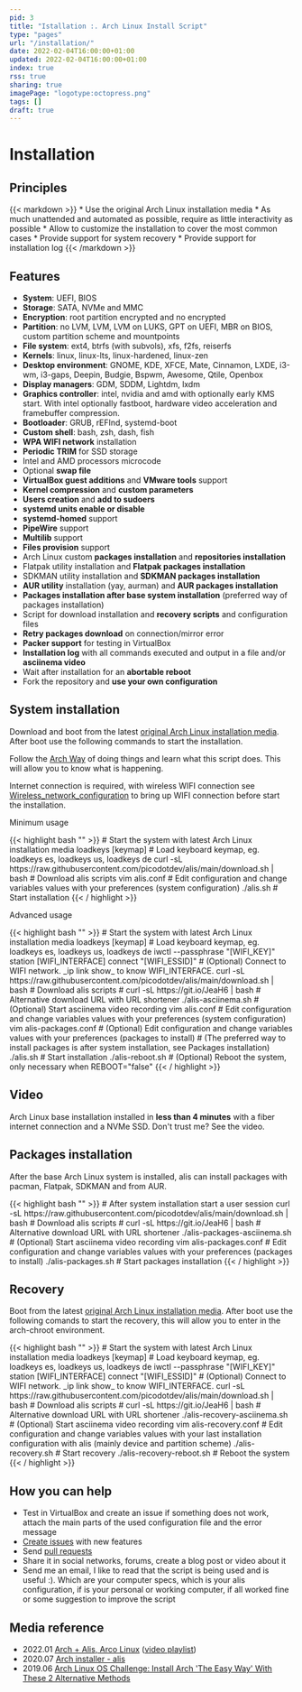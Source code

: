 ```yaml
---
pid: 3
title: "Istallation :. Arch Linux Install Script"
type: "pages"
url: "/installation/"
date: 2022-02-04T16:00:00+01:00
updated: 2022-02-04T16:00:00+01:00
index: true
rss: true
sharing: true
imagePage: "logotype:octopress.png"
tags: []
draft: true
---
```


# Installation


<section id="principles">
  <div class="container">
    <div class="row">
      <div class="col">
        <h2 class="fs-3 fw-bold">Principles</h2>
{{< markdown >}}
* Use the original Arch Linux installation media
* As much unattended and automated as possible, require as little interactivity as possible
* Allow to customize the installation to cover the most common cases
* Provide support for system recovery
* Provide support for installation log
{{< /markdown >}}
      </div>
    </div>
  </div>
</section>

<section id="features" class="section is-medium">
  <div class="container">
    <div class="title-wrapper has-text-centered">
      <h2 class="title is-2">Features</h2>
      <div class="divider is-centered"></div>
    </div>
    <div class="content-wrapper">
      <ul>
        <li><b>System</b>: UEFI, BIOS</li>
        <li><b>Storage</b>: SATA, NVMe and MMC</li>
        <li><b>Encryption</b>: root partition encrypted and no encrypted</li>
        <li><b>Partition</b>: no LVM, LVM, LVM on LUKS, GPT on UEFI, MBR on BIOS, custom partition scheme and mountpoints</li>
        <li><b>File system</b>: ext4, btrfs (with subvols), xfs, f2fs, reiserfs</li>
        <li><b>Kernels</b>: linux, linux-lts, linux-hardened, linux-zen</li>
        <li><b>Desktop environment</b>: GNOME, KDE, XFCE, Mate, Cinnamon, LXDE, i3-wm, i3-gaps, Deepin, Budgie, Bspwm, Awesome, Qtile, Openbox</li>
        <li><b>Display managers</b>: GDM, SDDM, Lightdm, lxdm</li>
        <li><b>Graphics controller</b>: intel, nvidia and amd with optionally early KMS start. With intel optionally fastboot, hardware video acceleration and framebuffer compression.</li>
        <li><b>Bootloader</b>: GRUB, rEFInd, systemd-boot</li>
        <li><b>Custom shell</b>: bash, zsh, dash, fish</li>
        <li><b>WPA WIFI network</b> installation</li>
        <li><b>Periodic TRIM</b> for SSD storage</li>
        <li>Intel and AMD </b>processors microcode</b></li>
        <li>Optional <b>swap file</b></li>
        <li><b>VirtualBox guest additions</b> and <b>VMware tools</b> support</li>
        <li><b>Kernel compression</b> and <b>custom parameters</b></li>
        <li><b>Users creation</b> and <b>add to sudoers</b></li>
        <li><b>systemd units enable or disable</b></li>
        <li><b>systemd-homed</b> support</li>
        <li><b>PipeWire</b> support</li>
        <li><b>Multilib</b> support</li>
        <li><b>Files provision</b> support</li>
        <li>Arch Linux custom <b>packages installation</b> and <b>repositories installation</b></li>
        <li>Flatpak utility installation and <b>Flatpak packages installation</b></li>
        <li>SDKMAN utility installation and <b>SDKMAN packages installation</b></li>
        <li><b>AUR utility</b> installation (yay, aurman) and <b>AUR packages installation</b></li>
        <li><b>Packages installation after base system installation</b> (preferred way of packages installation)</li>
        <li>Script for download installation and <b>recovery scripts</b> and configuration files</li>
        <li><b>Retry packages download</b> on connection/mirror error</li>
        <li><b>Packer support</b> for testing in VirtualBox</li>
        <li><b>Installation log</b> with all commands executed and output in a file and/or <b>asciinema video</b></li>
        <li>Wait after installation for an <b>abortable reboot</b></li>
        <li>Fork the repository and <b>use your own configuration</b></li>
      </ul>
  </div>
</section>

<section id="system-installation" class="section is-medium">
  <div class="container">
    <div class="title-wrapper has-text-centered">
      <h2 class="title is-2">System installation</h2>
      <div class="divider is-centered"></div>
    </div>
    <div class="content-wrapper">
      <p>
        Download and boot from the latest <a href="https://www.archlinux.org/download/">original Arch Linux installation media</a>. After boot use the following commands to start the installation.
      </p>
      <p>
        Follow the <a href="https://wiki.archlinux.org/title/Arch_Linux">Arch Way</a> of doing things and learn what this script does. This will allow you to know what is happening.
      </p>
      <p>
      Internet connection is required, with wireless WIFI connection see <a href="https://wiki.archlinux.org/title/Wireless_network_configuration#Wi-Fi_Protected_Access">Wireless_network_configuration</a> to bring up WIFI connection before start the installation.
      </p>
      <p>
        Minimum usage
      </p>
{{< highlight bash "" >}}
                        # Start the system with latest Arch Linux installation media
loadkeys [keymap]       # Load keyboard keymap, eg. loadkeys es, loadkeys us, loadkeys de
curl -sL https://raw.githubusercontent.com/picodotdev/alis/main/download.sh | bash       # Download alis scripts
vim alis.conf           # Edit configuration and change variables values with your preferences (system configuration)
./alis.sh               # Start installation
{{< / highlight >}}
      <p>
        Advanced usage
      </p>
{{< highlight bash "" >}}
                        # Start the system with latest Arch Linux installation media
loadkeys [keymap]       # Load keyboard keymap, eg. loadkeys es, loadkeys us, loadkeys de
iwctl --passphrase "[WIFI_KEY]" station [WIFI_INTERFACE] connect "[WIFI_ESSID]"          # (Optional) Connect to WIFI network. _ip link show_ to know WIFI_INTERFACE.
curl -sL https://raw.githubusercontent.com/picodotdev/alis/main/download.sh | bash       # Download alis scripts
# curl -sL https://git.io/JeaH6 | bash                                                   # Alternative download URL with URL shortener
./alis-asciinema.sh     # (Optional) Start asciinema video recording
vim alis.conf           # Edit configuration and change variables values with your preferences (system configuration)
vim alis-packages.conf  # (Optional) Edit configuration and change variables values with your preferences (packages to install)
                        # (The preferred way to install packages is after system installation, see Packages installation)
./alis.sh               # Start installation
./alis-reboot.sh        # (Optional) Reboot the system, only necessary when REBOOT="false"
{{< / highlight >}}
    </div>
  </div>
</section>

<section id="video" class="section is-medium">
  <div class="container">
    <div class="title-wrapper has-text-centered">
      <h2 class="title is-2">Video</h2>
      <div class="divider is-centered"></div>
    </div>
    <div class="content-wrapper">
       <p>Arch Linux base installation installed in <b>less than 4 minutes</b> with a fiber internet connection and a NVMe SSD. Don't trust me? See the video.</p>
       <script type="text/javascript" src="https://asciinema.org/a/444025.js" data-size="medium" data-cols="160" data-rows="40" id="asciicast-444025" async></script>
    </div>
  </div>
</section>

<section id="packages-installation" class="section is-medium">
  <div class="container">
    <div class="title-wrapper has-text-centered">
      <h2 class="title is-2">Packages installation</h2>
      <div class="divider is-centered"></div>
    </div>
    <div class="content-wrapper">
    <p>
    After the base Arch Linux system is installed, alis can install packages with pacman, Flatpak, SDKMAN and from AUR.
    </p>
{{< highlight bash "" >}}
                                 # After system installation start a user session
curl -sL https://raw.githubusercontent.com/picodotdev/alis/main/download.sh | bash       # Download alis scripts
# curl -sL https://git.io/JeaH6 | bash                                                   # Alternative download URL with URL shortener
./alis-packages-asciinema.sh     # (Optional) Start asciinema video recording
vim alis-packages.conf           # Edit configuration and change variables values with your preferences (packages to install)
./alis-packages.sh               # Start packages installation
{{< / highlight >}}
    </div>
  </div>
</section>

<section id="recovery" class="section is-medium">
  <div class="container">
    <div class="title-wrapper has-text-centered">
      <h2 class="title is-2">Recovery</h2>
      <div class="divider is-centered"></div>
    </div>
    <div class="content-wrapper">
      <p>
      Boot from the latest <a href="https://www.archlinux.org/download/">original Arch Linux installation media</a>. After boot use the following comands to start the recovery, this will allow you to enter in the arch-chroot environment.
      </p>
{{< highlight bash "" >}}
                                 # Start the system with latest Arch Linux installation media
loadkeys [keymap]                # Load keyboard keymap, eg. loadkeys es, loadkeys us, loadkeys de
iwctl --passphrase "[WIFI_KEY]" station [WIFI_INTERFACE] connect "[WIFI_ESSID]"          # (Optional) Connect to WIFI network. _ip link show_ to know WIFI_INTERFACE.
curl -sL https://raw.githubusercontent.com/picodotdev/alis/main/download.sh | bash       # Download alis scripts
# curl -sL https://git.io/JeaH6 | bash                                                   # Alternative download URL with URL shortener
./alis-recovery-asciinema.sh     # (Optional) Start asciinema video recording
vim alis-recovery.conf           # Edit configuration and change variables values with your last installation configuration with alis (mainly device and partition scheme)
./alis-recovery.sh               # Start recovery
./alis-recovery-reboot.sh        # Reboot the system
{{< / highlight >}}
    </div>
  </div>
</section>

<section id="how-you-can-help" class="section is-medium">
  <div class="container">
    <div class="title-wrapper has-text-centered">
      <h2 class="title is-2">How you can help</h2>
      <div class="divider is-centered"></div>
    </div>
    <div class="content-wrapper">
      <ul>
        <li>Test in VirtualBox and create an issue if something does not work, attach the main parts of the used configuration file and the error message</li>
        <li><a href="https://github.com/picodotdev/alis/issues">Create issues</a> with new features</li>
        <li>Send <a href="https://github.com/picodotdev/alis/pulls">pull requests</a></li>
        <li>Share it in social networks, forums, create a blog post or video about it</li>
        <li>Send me an email, I like to read that the script is being used and is useful :). Which are your computer specs, which is your alis configuration, if is your personal or working computer, if all worked fine or some suggestion to improve the script</li>
      </ul>
    </div>
  </div>
</section>

<section id="media-reference" class="section is-medium">
  <div class="container">
    <div class="title-wrapper has-text-centered">
      <h2 class="title is-2">Media reference</h2>
      <div class="divider is-centered"></div>
    </div>
    <div class="content-wrapper">
      <ul>
        <li>2022.01 <a href="https://www.arcolinuxiso.com/aa/">Arch + Alis, Arco Linux</a> (<a href="https://www.youtube.com/playlist?list=PLlloYVGq5pS7lMblPjiifVxxnMAqYzBU5">video playlist</a>)</li>
        <li>2020.07 <a href="https://r1ce.net/2020/07/07/arch-installer-alis/">Arch installer - alis</a></li>
        <li>2019.06 <a href="https://www.forbes.com/sites/jasonevangelho/2019/06/10/arch-linux-os-challenge-2-alternatives-install-gui-script-easy/">Arch Linux OS Challenge: Install Arch 'The Easy Way' With These 2 Alternative Methods</a></li>
      </ul>
    </div>
  </div>
</section>

<div class="container">
  <div class="columns is-vcentered">
    <div class="column is-8 is-offset-2 has-text-centered">
      <div class="col-12 adblock-container-billboard">
        <script async src="https://pagead2.googlesyndication.com/pagead/js/adsbygoogle.js?client=ca-pub-3533636310991304" crossorigin="anonymous"></script>
        <!-- alis-auto-billboard -->
        <div class="adsense adsense-billboard">
          <ins class="adsbygoogle"
              style="display:block"
              data-ad-client="ca-pub-3533636310991304"
              data-ad-slot="8430508513"
              data-ad-format="auto"
              data-full-width-responsive="true"></ins>
          <script>
              (adsbygoogle = window.adsbygoogle || []).push({});
          </script>
        </div>
      </div>
    </div>
  </div>
</div>
